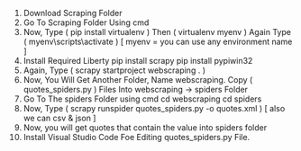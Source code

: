 1. Download Scraping Folder
2. Go To Scraping Folder Using cmd
3. Now, Type ( pip install virtualenv ) Then ( virtualenv myenv ) Again Type ( myenv\scripts\activate ) [ myenv = you can use any environment name ]
4. Install Required Liberty
   pip install scrapy
   pip install pypiwin32
5. Again, Type ( scrapy startproject webscraping . )
6. Now, You Will Get Another Folder, Name webscraping. Copy ( quotes_spiders.py ) Files Into webscraping -> spiders Folder
7. Go To The spiders Folder using cmd 
   cd webscraping
   cd spiders
8. Now, Type ( scrapy runspider quotes_spiders.py -o quotes.xml ) [ also we can csv & json ]   
9. Now, you will get quotes that contain the value into spiders folder
10. Install Visual Studio Code Foe Editing quotes_spiders.py File.